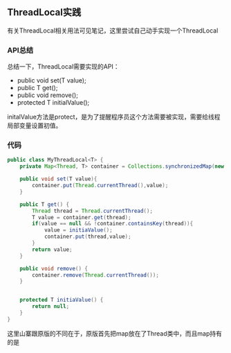 ## ThreadLocal实践

有关ThreadLocal相关用法可见笔记，这里尝试自己动手实现一个ThreadLocal

### API总结
总结一下，ThreadLocal需要实现的API：

 - public void set(T value);
 - public T get();
 - public void remove();
 - protected T initialValue();

initalValue方法是protect，是为了提醒程序员这个方法需要被实现，需要给线程局部变量设置初值。

### 代码

``` java
public class MyThreadLocal<T> {
    private Map<Thread, T> container = Collections.synchronizedMap(new HashMap<Thread, T>());

    public void set(T value){
        container.put(Thread.currentThread(),value);
    }

    public T get() {
        Thread thread = Thread.currentThread();
        T value = container.get(thread);
        if(value == null && !container.containsKey(thread)){
            value = initiaValue();
            container.put(thread,value);
        }
        return value;
    }

    public void remove() {
        container.remove(Thread.currentThread());
    }


    protected T initiaValue() {
        return null;
    }
}
```

这里山寨跟原版的不同在于，原版首先把map放在了Thread类中，而且map持有的是
